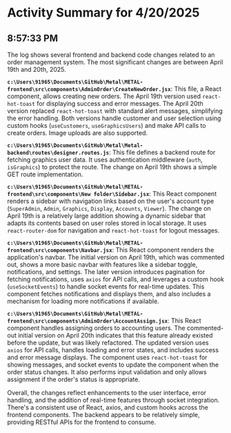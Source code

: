 # Activity Summary for 4/20/2025

## 8:57:33 PM
The log shows several frontend and backend code changes related to an order management system.  The most significant changes are between April 19th and 20th, 2025.

**`c:\Users\91965\Documents\GitHub\Metal\METAL-frontend\src\components\AdminOrder\CreateNewOrder.jsx`**: This file, a React component, allows creating new orders.  The April 19th version used `react-hot-toast` for displaying success and error messages.  The April 20th version replaced `react-hot-toast` with standard alert messages, simplifying the error handling.  Both versions handle customer and user selection using custom hooks (`useCustomers`, `useGraphicsUsers`) and make API calls to create orders. Image uploads are also supported.


**`c:\Users\91965\Documents\GitHub\Metal\Metal-backend\routes\designer.routes.js`**: This file defines a backend route for fetching graphics user data.  It uses authentication middleware (`auth`, `isGraphics`) to protect the route.  The change on April 19th shows a simple GET route implementation.


**`c:\Users\91965\Documents\GitHub\Metal\METAL-frontend\src\components\New folder\Sidebar.jsx`**: This React component renders a sidebar with navigation links based on the user's account type (`SuperAdmin`, `Admin`, `Graphics`, `Display`, `Accounts`, `Viewer`).  The change on April 19th is a relatively large addition showing a dynamic sidebar that adapts its contents based on user roles stored in local storage.  It uses `react-router-dom` for navigation and `react-hot-toast` for logout messages.


**`c:\Users\91965\Documents\GitHub\Metal\METAL-frontend\src\components\Navbar.jsx`**: This React component renders the application's navbar.  The initial version on April 19th, which was commented out, shows a more basic navbar with features like a sidebar toggle, notifications, and settings.  The later version introduces pagination for fetching notifications, uses `axios` for API calls, and leverages a custom hook (`useSocketEvents`) to handle socket events for real-time updates. This component fetches notifications and displays them, and also includes a mechanism for loading more notifications if available.


**`c:\Users\91965\Documents\GitHub\Metal\METAL-frontend\src\components\AdminOrder\AccountAssign.jsx`**: This React component handles assigning orders to accounting users.  The commented-out initial version on April 20th indicates that this feature already existed before the update, but was likely refactored. The updated version uses  `axios` for API calls, handles loading and error states, and includes success and error message displays. The component uses `react-hot-toast` for showing messages, and socket events to update the component when the order status changes.  It also performs input validation and only allows assignment if the order's status is appropriate.

Overall, the changes reflect enhancements to the user interface, error handling, and the addition of real-time features through socket integration.  There's a consistent use of React, axios, and custom hooks across the frontend components.  The backend appears to be relatively simple, providing RESTful APIs for the frontend to consume.
